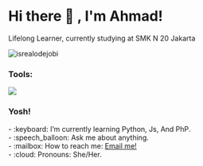 # <summary><strong>Hi there :wave: , I'm Ahmad!</strong></summary>
Lifelong Learner, currently studying at SMK N 20 Jakarta
<p align="left"> <img src="https://komarev.com/ghpvc/?username=goonesmile&label=Profile%20views&color=0e75b6&style=flat" alt="isrealodejobi" />
</p>

### <summary><strong>Tools:</strong></summary>
<p>
    <img src="https://img.shields.io/badge/Text%20Editor-Visual%20Studio%20Code-blue?&logo=visual%20studio%20code&logoColor=blue" />
</p>

### <summary><strong>Yosh!</strong></summary>
<p>
    - :keyboard: I’m currently learning Python, Js, And PhP. </br>
    - :speech_balloon: Ask me about anything.</br>
    - :mailbox: How to reach me: <a href="mailto:ahmadkhasimiri@gmail.com">Email me!</a>  </br>
    - :cloud: Pronouns: She/Her. </br> </br>
<p>

